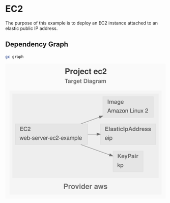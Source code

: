 # EC2

The purpose of this example is to deploy an EC2 instance attached to an elastic public IP address.

## Dependency Graph

```sh
gc graph
```

![Graph](./diagram-target.svg)
